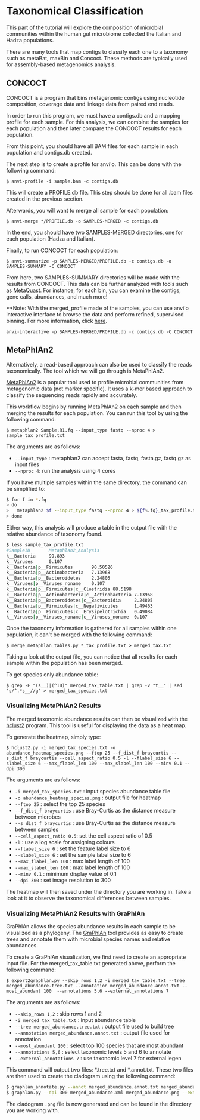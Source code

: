 # Taxonomical Classification

This part of the tutorial will explore the composition of microbial communities within the human gut microbiome collected the Italian and Hadza populations.

There are many tools that map contigs to classify each one to a taxonomy such as metaBat, maxBin and Concoct.  These methods are typically used for assembly-based metagenomics analysis.

## CONCOCT

CONCOCT is a program that bins metagenomic contigs using nucleotide composition, coverage data and linkage data from paired end reads.

In order to run this program, we must have a contigs.db and a mapping profile for each sample. For this analysis, we can combine the samples for each population and then later compare the CONCOCT results for each population.

From this point, you should have all BAM files for each sample in each population and contigs.db created.

The next step is to create a profile for anvi'o.  This can be done with the following command:

```$ anvi-profile -i sample.bam -c contigs.db```

This will create a PROFILE.db file.  This step should be done for all .bam files created in the previous section.

Afterwards, you will want to merge all sample for each population:

```$ anvi-merge */PROFILE.db -o SAMPLES-MERGED -c contigs.db```

In the end, you should have two SAMPLES-MERGED directories, one for each population (Hadza and Italian).

Finally, to run CONCOCT for each population:

```$ anvi-summarize -p SAMPLES-MERGED/PROFILE.db -c contigs.db -o SAMPLES-SUMMARY -C CONCOCT```

From here, two SAMPLES-SUMMARY directories will be made with the results from CONCOCT. This data can be further analyzed with tools such as [MetaQuast](http://quast.sourceforge.net/metaquast). For instance, for each bin, you can examine the contigs, gene calls, abundances, and much more! 


**Note: With the merged_profile made of the samples, you can use anvi'o interactive interface to browse the data and perform refined, supervised binning.  For more information, click [here](http://merenlab.org/2016/02/27/the-anvio-interactive-interface/).

```anvi-interactive -p SAMPLES-MERGED/PROFILE.db -c contigs.db -C CONCOCT```

## MetaPhlAn2

Alternatively, a read-based approach can also be used to classify the reads taxonomically.  The tool which we will go through is MetaPhlAn2.

[MetaPhlAn2](https://bitbucket.org/biobakery/metaphlan2) is a popular tool used to profile microbial communities from metagenomic data (not marker specific). It uses a k-mer based approach to classify the sequencing reads rapidly and accurately.

This workflow begins by running MetaPhlAn2 on each sample and then merging the results for each population. You can run this tool by using the following command:

```$ metaphlan2 Sample.R1.fq --input_type fastq --nproc 4 > sample_tax_profile.txt```

The arguments are as follows:
* `--input_type` : metaphlan2 can accept fasta, fastq, fasta.gz, fastq.gz as input files
* `--nproc 4`: run the analysis using 4 cores

If you have multiple samples within the same directory, the command can be simplified to:

```bash
$ for f in *.fq
> do
>	metaphlan2 $f --input_type fastq --nproc 4 > ${f%.fq}_tax_profile.txt
> done
```

Either way, this analysis will produce a table in the output file with the relative abundance of taxonomy found.

```bash
$ less sample_tax_profile.txt
#SampleID       Metaphlan2_Analysis
k__Bacteria     99.893
k__Viruses      0.107
k__Bacteria|p__Firmicutes       90.50526
k__Bacteria|p__Actinobacteria   7.13968
k__Bacteria|p__Bacteroidetes    2.24805
k__Viruses|p__Viruses_noname    0.107
k__Bacteria|p__Firmicutes|c__Clostridia 88.5198
k__Bacteria|p__Actinobacteria|c__Actinobacteria 7.13968
k__Bacteria|p__Bacteroidetes|c__Bacteroidia     2.24805
k__Bacteria|p__Firmicutes|c__Negativicutes      1.49463
k__Bacteria|p__Firmicutes|c__Erysipelotrichia   0.49084
k__Viruses|p__Viruses_noname|c__Viruses_noname  0.107
```

Once the taxonomy information is gathered for all samples within one population, it can't be merged with the following command:

```$ merge_metaphlan_tables.py *_tax_profile.txt > merged_tax.txt```

Taking a look at the output file, you can notice that all results for each sample within the population has been merged.

To get species only abundance table:

```$ grep -E "(s__)|(^ID)" merged_tax_table.txt | grep -v "t__" | sed 's/^.*s__//g' > merged_tax_species.txt```

### Visualizing MetaPhlAn2 Results

The merged taxonomic abundance results can then be visualized with the [hclust2](https://bitbucket.org/nsegata/hclust2) program. This tool is useful for displaying the data as a heat map.

To generate the heatmap, simply type:

```$ hclust2.py -i merged_tax_species.txt -o abundance_heatmap_species.png --ftop 25 --f_dist_f braycurtis --s_dist_f braycurtis --cell_aspect_ratio 0.5 -l --flabel_size 6 --slabel_size 6 --max_flabel_len 100 --max_slabel_len 100 --minv 0.1 --dpi 300```

The arguments are as follows:
* `-i merged_tax_species.txt` : input species abundance table file
* `-o abundance_heatmap_species.png` : output file for heatmap
* `--ftop 25` : select the top 25 species
* `--f_dist_f braycurtis` : use Bray-Curtis as the distance measure between microbes
* `--s_dist_f braycurtis` : use Bray-Curtis as the distance measure between samples
* `--cell_aspect_ratio 0.5`: set the cell aspect ratio of 0.5
* `-l` : use a log scale for assigning colours
* `--flabel_size 6` : set the feature label size to 6
* `--slabel_size 6` : set the sample label size to 6
* `--max_flabel_len 100` : max label length of 100
* `--max_slabel_len 100` : max label length of 100
* `--minv 0.1` : minimum display value of 0.1
* `--dpi 300` : set image resolution to 300

The heatmap will then saved under the directory you are working in.  Take a look at it to observe the taxonomical differences between samples.

### Visualizing MetaPhlAn2 Results with GraPhlAn

GraPhlAn allows the species abundance results in each sample to be visualized as a phylogeny.  The [GraPhlAn](http://huttenhower.sph.harvard.edu/graphlan) tool provides as easy to create trees and annotate them with microbial species names and relative abundances.

To create a GraPhlAn visualization, we first need to create an appropriate input file. For the merged_tax_table.txt generated above, perform the following command:

```$ export2graphlan.py --skip_rows 1,2 -i merged_tax_table.txt --tree merged_abundance.tree.txt --annotation merged_abundance.annot.txt --most_abundant 100  --annotations 5,6 --external_annotations 7```

The arguments are as follows:
* `--skip_rows 1,2` : skip rows 1 and 2
* `-i merged_tax_table.txt` : input abundance table
* `--tree merged_abundance.tree.txt` : output file used to build tree
* `--annotation merged_abundance.annot.txt` : output file used for annotation
* `--most_abundant 100` : select top 100 species that are most abundant
* `--annotations 5,6` : select taxonomic levels 5 and 6 to annotate
* `--external_annotations 7` : use taxonomic level 7 for external legen

This command will output two files: *.tree.txt and *.annot.txt. These two files are then used to create the cladogram using the following command:

```bash
$ graphlan_annotate.py --annot merged_abundance.annot.txt merged_abundance.tree.txt merged_abundance.xml
$ graphlan.py --dpi 300 merged_abundance.xml merged_abundance.png --external_legends
```

The cladogram `.png` file is now generated and can be found in the directory you are working with.
